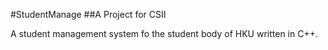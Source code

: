 #StudentManage
##A Project for CSII

A student management system fo the student body of HKU written in C++.
